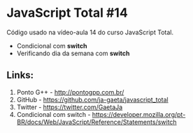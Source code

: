 # JavaScript Total #14

Código usado na vídeo-aula 14 do curso JavaScript Total.

- Condicional com **switch**
- Verificando dia da semana com **switch**

## Links:

1. Ponto G++ - http://pontogpp.com.br/
2. GitHub - https://github.com/ja-gaeta/javascript_total
3. Twitter - https://twitter.com/GaetaJa
4. Condicional com switch - https://developer.mozilla.org/pt-BR/docs/Web/JavaScript/Reference/Statements/switch
